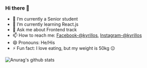 ### Hi there 👋

- 🔭 I’m currently a Senior student
- 🌱 I’m currently learning React.js
- 💬 Ask me about Frontend track
- 📫 How to reach me: [Facebook-@kyrillos](https://www.facebook.com/kyrillosbondok), [Instagram-@kyrillos](https://www.instagram.com/kyrillos_bondok/)
- 😄 Pronouns: He/His
- ⚡ Fun fact: I love eating, but my weight is 50kg 😑

![Anurag's github stats](https://github-readme-stats.vercel.app/api?username=Bondok6&show_icons=true&theme=radical&count_private=true)


